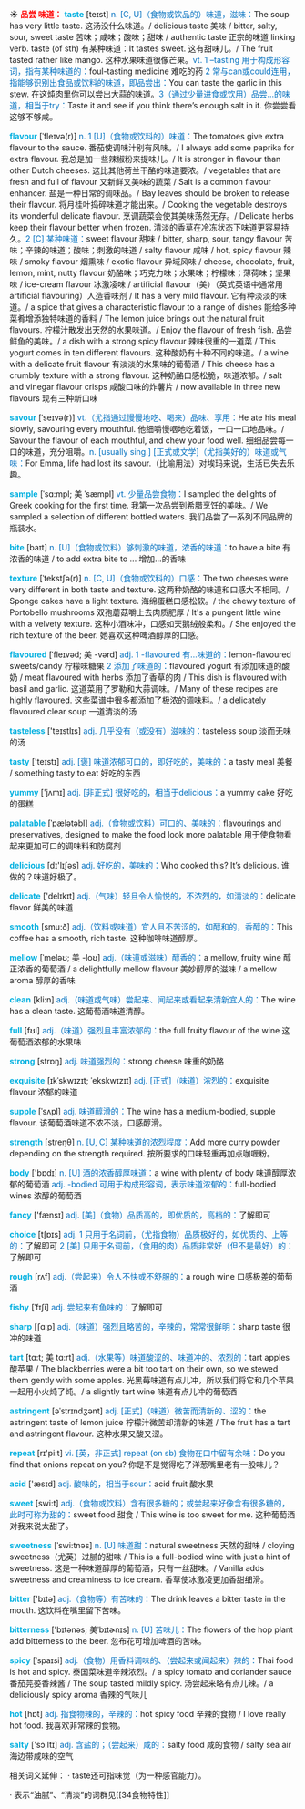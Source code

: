 ☀ <font color="red">**品尝 味道：**</font>
<font color="sky blue">**taste**</font> [teɪst] 
<font color="#0070c0">n. [C, U]（食物或饮品的）味道，滋味：</font>The soup has very little taste. 这汤没什么味道。/ delicious taste 美味 / bitter, salty, sour, sweet taste 苦味；咸味；酸味；甜味 / authentic taste 正宗的味道 linking verb. taste (of sth) 有某种味道：</font>It tastes sweet. 这有甜味儿。/ The fruit tasted rather like mango. 这种水果味道很像芒果。<font color="#0070c0">vt. 1 –tasting 用于构成形容词，指有某种味道的：</font>foul-tasting medicine 难吃的药 <font color="#0070c0">2 常与can或could连用，指能够识别出食品或饮料的味道，即品尝出：</font>You can taste the garlic in this stew. 在这炖肉里你可以尝出大蒜的味道。<font color="#0070c0">3（通过少量进食或饮用）品尝…的味道，相当于try：</font>Taste it and see if you think there’s enough salt in it. 你尝尝看这够不够咸。
           
<font color="sky blue">**flavour**</font> [ˈfleɪvə(r)]
<font color="#0070c0">n. 1 [U]（食物或饮料的）味道：</font>The tomatoes give extra flavour to the sauce. 番茄使调味汁别有风味。/ I always add some paprika for extra flavour. 我总是加一些辣椒粉来提味儿。/ It is stronger in flavour than other Dutch cheeses. 这比其他荷兰干酪的味道要浓。/ vegetables that are fresh and full of flavour 又新鲜又美味的蔬菜 / Salt is a common flavour enhancer. 盐是一种日常的调味品。/ Bay leaves should be broken to release their flavour. 将月桂叶捣碎味道才能出来。/ Cooking the vegetable destroys its wonderful delicate flavour. 烹调蔬菜会使其美味荡然无存。/ Delicate herbs keep their flavour better when frozen. 清淡的香草在冷冻状态下味道更容易持久。<font color="#0070c0">2 [C] 某种味道：</font>sweet flavour 甜味 / bitter, sharp, sour, tangy flavour 苦味；辛辣的味道；酸味；刺激的味道 / salty flavour 咸味 / hot, spicy flavour 辣味 / smoky flavour 烟熏味 / exotic flavour 异域风味 / cheese, chocolate, fruit, lemon, mint, nutty flavour 奶酪味；巧克力味；水果味；柠檬味；薄荷味；坚果味 / ice-cream flavour 冰激凌味 / artificial flavour（美）（英式英语中通常用artificial flavouring）人造香味剂 / It has a very mild flavour. 它有种淡淡的味道。/ a spice that gives a characteristic flavour to a range of dishes 能给多种菜肴增添独特味道的香料 / The lemon juice brings out the natural fruit flavours. 柠檬汁散发出天然的水果味道。/ Enjoy the flavour of fresh fish. 品尝鲜鱼的美味。/ a dish with a strong spicy flavour 辣味很重的一道菜 / This yogurt comes in ten different flavours. 这种酸奶有十种不同的味道。/ a wine with a delicate fruit flavour 有淡淡的水果味的葡萄酒 / This cheese has a crumbly texture with a strong flavour. 这种奶酪口感松脆，味道浓郁。/ salt and vinegar flavour crisps 咸酸口味的炸薯片 / now available in three new flavours 现有三种新口味
           
<font color="sky blue">**savour**</font> [ˈseɪvə(r)]
<font color="#0070c0">vt.（尤指通过慢慢地吃、喝来）品味、享用：</font>He ate his meal slowly, savouring every mouthful. 他细嚼慢咽地吃着饭，一口一口地品味。/ Savour the flavour of each mouthful, and chew your food well. 细细品尝每一口的味道，充分咀嚼。<font color="#0070c0">n. [usually sing.] [正式或文学]（尤指美好的）味道或气味：</font>For Emma, life had lost its savour.（比喻用法）对埃玛来说，生活已失去乐趣。
           
<font color="sky blue">**sample**</font> [ˈsɑ:mpl; 美 ˈsæmpl]
<font color="#0070c0">vt. 少量品尝食物：</font>I sampled the delights of Greek cooking for the first time. 我第一次品尝到希腊烹饪的美味。/ We sampled a selection of different bottled waters. 我们品尝了一系列不同品牌的瓶装水。

<font color="sky blue">**bite**</font> [baɪt] 
<font color="#0070c0">n. [U]（食物或饮料）够刺激的味道，浓香的味道：</font>to have a bite 有浓香的味道 / to add extra bite to ... 增加…的香味
           
<font color="sky blue">**texture**</font> [ˈtekstʃə(r)]
<font color="#0070c0">n. [C, U]（食物或饮料的）口感：</font>The two cheeses were very different in both taste and texture. 这两种奶酪的味道和口感大不相同。/ Sponge cakes have a light texture. 海绵蛋糕口感松软。/ the chewy texture of Portobello mushrooms 双孢蘑菇嚼上去肉质肥厚 / It's a pungent little wine with a velvety texture. 这种小酒味冲，口感如天鹅绒般柔和。/ She enjoyed the rich texture of the beer. 她喜欢这种啤酒醇厚的口感。
           
<font color="sky blue">**flavoured**</font> [ˈfleɪvəd; 美 -vərd]
<font color="#0070c0">adj. 1 -flavoured 有…味道的：</font>lemon-flavoured sweets/candy 柠檬味糖果 <font color="#0070c0">2 添加了味道的：</font>flavoured yogurt 有添加味道的酸奶 / meat flavoured with herbs 添加了香草的肉 / This dish is flavoured with basil and garlic. 这道菜用了罗勒和大蒜调味。/ Many of these recipes are highly flavoured. 这些菜谱中很多都添加了极浓的调味料。/ a delicately flavoured clear soup 一道清淡的汤

<font color="sky blue">**tasteless**</font> ['teɪstlɪs] 
<font color="#0070c0">adj. 几乎没有（或没有）滋味的：</font>tasteless soup 淡而无味的汤

<font color="sky blue">**tasty**</font> ['teɪstɪ] 
<font color="#0070c0">adj. [褒] 味道浓郁可口的，即好吃的，美味的：</font>a tasty meal 美餐 / something tasty to eat 好吃的东西

<font color="sky blue">**yummy**</font> ['jʌmɪ] 
<font color="#0070c0">adj. [非正式] 很好吃的，相当于delicious：</font>a yummy cake 好吃的蛋糕
           
<font color="sky blue">**palatable**</font> [ˈpælətəbl]
<font color="#0070c0">adj.（食物或饮料）可口的、美味的：</font>flavourings and preservatives, designed to make the food look more palatable 用于使食物看起来更加可口的调味料和防腐剂

<font color="sky blue">**delicious**</font> [dɪ'lɪʃəs] 
<font color="#0070c0">adj. 好吃的，美味的：</font>Who cooked this? It’s delicious. 谁做的？味道好极了。

<font color="sky blue">**delicate**</font> ['delɪkɪt] 
<font color="#0070c0">adj.（气味）轻且令人愉悦的，不浓烈的，如清淡的：</font>delicate flavor 鲜美的味道

<font color="sky blue">**smooth**</font> [smu:ð] 
<font color="#0070c0">adj.（饮料或味道）宜人且不苦涩的，如醇和的，香醇的：</font>This coffee has a smooth, rich taste. 这种咖啡味道醇厚。
           
<font color="sky blue">**mellow**</font> [ˈmeləʊ; 美 -loʊ]
<font color="#0070c0">adj.（味道或滋味）醇香的：</font>a mellow, fruity wine 醇正浓香的葡萄酒 / a delightfully mellow flavour 美妙醇厚的滋味 / a mellow aroma 醇厚的香味

<font color="sky blue">**clean**</font> [kli:n] 
<font color="#0070c0">adj.（味道或气味）尝起来、闻起来或看起来清新宜人的：</font>The wine has a clean taste. 这葡萄酒味道清醇。

<font color="sky blue">**full**</font> [fʊl] 
<font color="#0070c0">adj.（味道）强烈且丰富浓郁的：</font>the full fruity flavour of the wine 这葡萄酒浓郁的水果味

<font color="sky blue">**strong**</font> [strɒŋ] 
<font color="#0070c0">adj. 味道强烈的：</font>strong cheese 味重的奶酪
             
<font color="sky blue">**exquisite**</font> [ɪkˈskwɪzɪt; ˈekskwɪzɪt]
<font color="#0070c0">adj. [正式]（味道）浓烈的：</font>exquisite flavour 浓郁的味道         

<font color="sky blue">**supple**</font> [ˈsʌpl]
<font color="#0070c0">adj. 味道醇滑的：</font>The wine has a medium-bodied, supple flavour. 该葡萄酒味道不浓不淡，口感醇滑。

<font color="sky blue">**strength**</font> [streŋθ] 
<font color="#0070c0">n. [U, C] 某种味道的浓烈程度：</font>Add more curry powder depending on the strength required. 按所要求的口味轻重再加点咖喱粉。

<font color="sky blue">**body**</font> ['bɒdɪ] 
<font color="#0070c0">n. [U] 酒的浓香醇厚味道：</font>a wine with plenty of body 味道醇厚浓郁的葡萄酒 <font color="#0070c0">adj. -bodied 可用于构成形容词，表示味道浓郁的：</font>full-bodied wines 浓醇的葡萄酒

<font color="sky blue">**fancy**</font> ['fænsɪ] 
<font color="#0070c0">adj. [美]（食物）品质高的，即优质的，高档的：</font>了解即可

<font color="sky blue">**choice**</font> [tʃɒɪs] 
<font color="#0070c0">adj. 1 只用于名词前，（尤指食物）品质极好的，如优质的、上等的：</font>了解即可 <font color="#0070c0">2 [美] 只用于名词前，（食用的肉）品质非常好（但不是最好）的：</font>了解即可

<font color="sky blue">**rough**</font> [rʌf] 
<font color="#0070c0">adj.（尝起来）令人不快或不舒服的：</font>a rough wine 口感极差的葡萄酒
           
<font color="sky blue">**fishy**</font> [ˈfɪʃi]
<font color="#0070c0">adj. 尝起来有鱼味的：</font>了解即可

<font color="sky blue">**sharp**</font> [ʃɑːp] 
<font color="#0070c0">adj.（味道）强烈且略苦的，辛辣的，常常很鲜明：</font>sharp taste 很冲的味道
           
<font color="sky blue">**tart**</font> [tɑ:t; 美 tɑ:rt]
<font color="#0070c0">adj.（水果等）味道酸涩的、味道冲的、浓烈的：</font>tart apples 酸苹果 / The blackberries were a bit too tart on their own, so we stewed them gently with some apples. 光黑莓味道有点儿冲，所以我们将它和几个苹果一起用小火炖了炖。/ a slightly tart wine 味道有点儿冲的葡萄酒           

<font color="sky blue">**astringent**</font> [əˈstrɪndʒənt]
<font color="#0070c0">adj. [正式]（味道）微苦而清新的、涩的：</font>the astringent taste of lemon juice 柠檬汁微苦却清新的味道 / The fruit has a tart and astringent flavour. 这种水果又酸又涩。

<font color="sky blue">**repeat**</font> [rɪ'pi:t] 
<font color="#0070c0">vi. [英，非正式] repeat (on sb) 食物在口中留有余味：</font>Do you find that onions repeat on you? 你是不是觉得吃了洋葱嘴里老有一股味儿？

<font color="sky blue">**acid**</font> ['æsɪd] 
<font color="#0070c0">adj. 酸味的，相当于sour：</font>acid fruit 酸水果

<font color="sky blue">**sweet**</font> [swi:t] 
<font color="#0070c0">adj.（食物或饮料）含有很多糖的；或尝起来好像含有很多糖的，此时可称为甜的：</font>sweet food 甜食 / This wine is too sweet for me. 这种葡萄酒对我来说太甜了。
           
<font color="sky blue">**sweetness**</font> [ˈswi:tnəs]
<font color="#0070c0">n. [U] 味道甜：</font>natural sweetness 天然的甜味 / cloying sweetness（尤英）过腻的甜味 / This is a full-bodied wine with just a hint of sweetness. 这是一种味道醇厚的葡萄酒，只有一丝甜味。/ Vanilla adds sweetness and creaminess to ice cream. 香草使冰激凌更加香甜细滑。
 
<font color="sky blue">**bitter**</font> ['bɪtə] 
<font color="#0070c0">adj.（食物等）有苦味的：</font>The drink leaves a bitter taste in the mouth. 这饮料在嘴里留下苦味。
           
<font color="sky blue">**bitterness**</font> ['bɪtənəs; 美ˈbɪtɚnɪs]
<font color="#0070c0">n. [U] 苦味儿：</font>The flowers of the hop plant add bitterness to the beer. 忽布花可增加啤酒的苦味。
           
<font color="sky blue">**spicy**</font> [ˈspaɪsi]
<font color="#0070c0">adj.（食物）用香料调味的、（尝起来或闻起来）辣的：</font>Thai food is hot and spicy. 泰国菜味道辛辣浓烈。/ a spicy tomato and coriander sauce 番茄芫荽香辣酱 / The soup tasted mildly spicy. 汤尝起来略有点儿辣。/ a deliciously spicy aroma 香辣的气味儿

<font color="sky blue">**hot**</font> [hɒt] 
<font color="#0070c0">adj. 指食物辣的，辛辣的：</font>hot spicy food 辛辣的食物 / I love really hot food. 我喜欢非常辣的食物。

<font color="sky blue">**salty**</font> ['sɔ:ltɪ] 
<font color="#0070c0">adj. 含盐的；（尝起来）咸的：</font>salty food 咸的食物 / salty sea air 海边带咸味的空气

相关词义延伸：
· taste还可指味觉（为一种感官能力）。

· 表示“油腻”、“清淡”的词群见[[34食物特性]]
